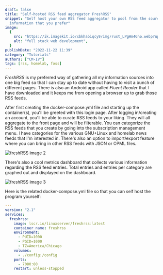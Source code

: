 ```yaml
---
draft: false
title: "Self-hosted RSS feed aggregator FreshRSS"
snippet: "Self host your own RSS feed aggregator to pool from the sources of
  information that you prefer"
image:
  {
    src: "https://ik.imagekit.io/xbkhabiqcy9/img/rust_LPgHm4Gho.webp?updatedAt=1679671463190",
    alt: "full stack web development",
  }
publishDate: "2022-11-22 11:39"
category: "Tutorials"
authors: ["CM-IV"]
tags: [rss, homelab, foss]
---
```


_FreshRSS_ is my preferred way of gathering all my information sources into one big feed so that I can stay up to date without having to visit a bunch of different pages. There is also an Android app called _Fluent Reader_ that I have downloaded and it keeps me from opening a browser up to grab those RSS feeds.

After first creating the docker-compose.yml file and starting up the container(s), you'll be greeted with this login page. After logging in/creating an account, you'll be able to curate RSS feeds to your liking. They will all aggregate to the front page and will be filterable. You can categorize the RSS feeds that you create by going into the subscription management menu. I have categories for the various GNU+Linux and homelab news feeds that I'm interested in. There's also an option to import/export feature where you can bring in other RSS feeds with JSON or OPML files.

<img alt="freshRSS image 2" width={860} src="https://ik.imagekit.io/xbkhabiqcy9/img/Screenshot_2022-11-22_at_08-22-03__103__Main_stream___FreshRSS_aPkF2Ujbb.png?ik-sdk-version=javascript-1.4.3&updatedAt=1669126940053" />

There's also a cool metrics dashboard that collects various information regarding the RSS feed entries. Total entries and entries per category are graphed out and displayed on the dashboard.

<img alt="freshRSS image 3" width={860} src="https://ik.imagekit.io/xbkhabiqcy9/img/Screenshot_2022-11-22_at_08-33-42_Statistics___FreshRSS_l_87zWnH2.png?ik-sdk-version=javascript-1.4.3&updatedAt=1669127639979" />

Here is the related docker-compose.yml file so that you can self host the program yourself:

```yaml
---
version: "2.1"
services:
  freshrss:
    image: lscr.io/linuxserver/freshrss:latest
    container_name: freshrss
    environment:
      - PUID=1000
      - PGID=1000
      - TZ=America/Chicago
    volumes:
      - ./config:/config
    ports:
      - 7080:80
    restart: unless-stopped
```
